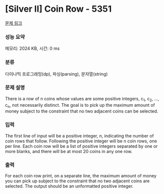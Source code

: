 # [Silver II] Coin Row - 5351 

[문제 링크](https://www.acmicpc.net/problem/5351) 

### 성능 요약

메모리: 2024 KB, 시간: 0 ms

### 분류

다이나믹 프로그래밍(dp), 파싱(parsing), 문자열(string)

### 문제 설명

<p>There is a row of n coins whose values are some positive integers, c<sub>1</sub>, c<sub>2</sub>, …, c<sub>n</sub>, not necessarily distinct. The goal is to pick up the maximum amount of money subject to the constraint that no two adjacent coins can be selected.</p>

### 입력 

 <p>The first line of input will be a positive integer, n, indicating the number of coin rows that follow. Following the positive integer will be n coin rows, one per line. Each coin row will be a list of positive integers separated by one or more blanks, and there will be at most 20 coins in any one row.</p>

### 출력 

 <p>For each coin row print, on a separate line, the maximum amount of money you can pick up subject to the constraint that no two adjacent coins are selected. The output should be an unformatted positive integer.</p>

